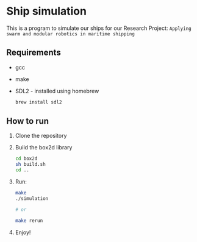 # Ship simulation

This is a program to simulate our ships for our Research Project: `Applying swarm and modular robotics in maritime shipping`

## Requirements

-   gcc
-   make
-   SDL2 - installed using homebrew

    ```bash
    brew install sdl2
    ```

## How to run

1. Clone the repository
2. Build the box2d library

    ```bash
    cd box2d
    sh build.sh
    cd ..
    ```

3. Run:

    ```bash
    make
    ./simulation

    # or

    make rerun
    ```

4. Enjoy!
